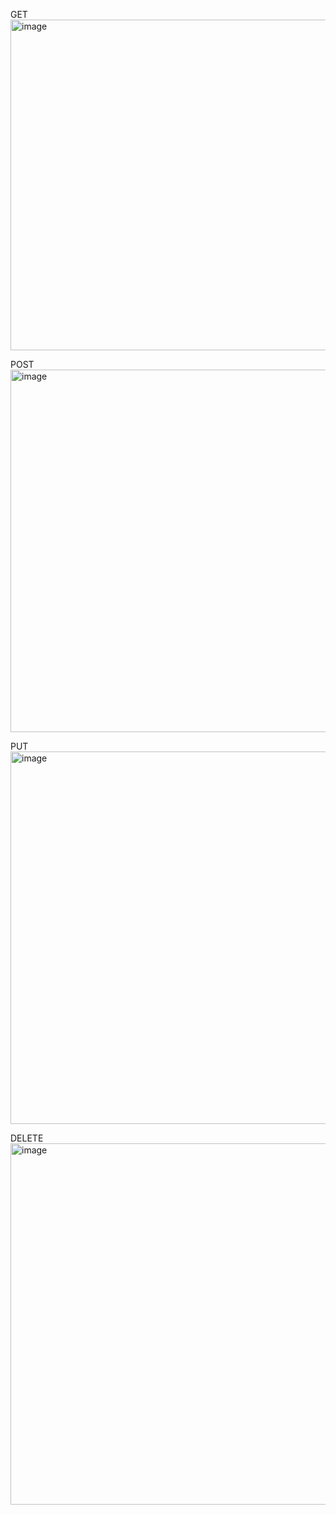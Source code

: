 GET
<img width="940" height="529" alt="image" src="https://github.com/user-attachments/assets/f0a39733-1a7f-4fc6-8225-9f48fe4ce7d2" />


POST
<img width="940" height="580" alt="image" src="https://github.com/user-attachments/assets/f05e6e2d-21dc-49d1-8e51-8c87ec090b00" />


PUT
<img width="940" height="596" alt="image" src="https://github.com/user-attachments/assets/363bc2c5-5e6c-46ed-a16c-e7652f19238f" />


DELETE
<img width="940" height="578" alt="image" src="https://github.com/user-attachments/assets/97180a2f-ef52-4ce5-8f3a-74c0b4ba8c4f" />
